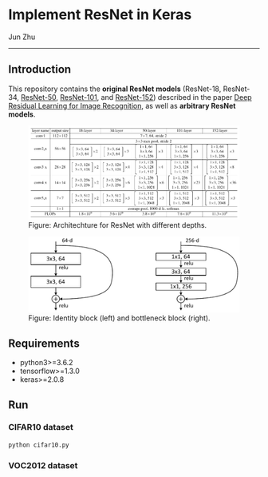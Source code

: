 # Implement ResNet in Keras

Jun Zhu

---

## Introduction

This repository contains the **original ResNet models** (ResNet-18, ResNet-34, [ResNet-50](http://ethereon.github.io/netscope/#/gist/db945b393d40bfa26006), [ResNet-101](http://ethereon.github.io/netscope/#/gist/b21e2aae116dc1ac7b50), and [ResNet-152](http://ethereon.github.io/netscope/#/gist/d38f3e6091952b45198b)) described in the paper [Deep Residual Learning for Image Recognition](http://arxiv.org/abs/1512.03385), as well as **arbitrary ResNet models**.

<figure>
  <img src="./images/architectures.jpeg" width=800>
  <figcaption>Figure: Architechture for ResNet with different depths.</figcaption>
</figure>

<figure>
  <img src="images/residual_blocks.jpeg" width=640>
  <figcaption>Figure: Identity block (left) and bottleneck block (right).</figcaption>
</figure>

## Requirements

- python3>=3.6.2
- tensorflow>=1.3.0
- keras>=2.0.8

## Run

### CIFAR10 dataset

```sh
python cifar10.py
```


### VOC2012 dataset
